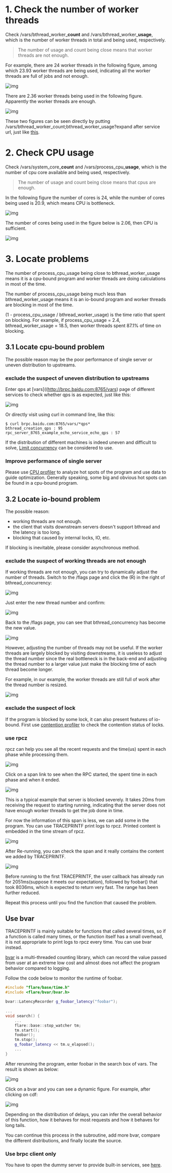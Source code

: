 # 1. Check the number of worker threads

Check /vars/bthread_worker_**count** and /vars/bthread_worker_**usage**, which is the number of worker threads in total and being used, respectively.

> The number of usage and count being close means that worker threads are not enough.

For example, there are 24 worker threads in the following figure, among which 23.93 worker threads are being used, indicating all the worker threads are full of jobs and not enough.

![img](../images/full_worker_usage.png)

There are 2.36 worker threads being used in the following figure. Apparently the worker threads are enough.

![img](../images/normal_worker_usage.png)

These two figures can be seen directly by putting /vars/bthread_worker_count;bthread_worker_usage?expand after service url, just like [this](http://brpc.baidu.com:8765/vars/bthread_worker_count;bthread_worker_usage?expand).

# 2. Check CPU usage

Check /vars/system_core_**count** and /vars/process_cpu_**usage**, which is the number of cpu core available and being used, respectively.

> The number of usage and count being close means that cpus are enough.

In the following figure the number of cores is 24, while the number of cores being used is 20.9, which means CPU is bottleneck.

![img](../images/high_cpu_usage.png)

The number of cores being used in the figure below is 2.06, then CPU is sufficient.

![img](../images/normal_cpu_usage.png)

# 3. Locate problems

The number of process_cpu_usage being close to bthread_worker_usage means it is a cpu-bound program and worker threads are doing calculations in most of the time.

The number of process_cpu_usage being much less than bthread_worker_usage means it is an io-bound program and worker threads are blocking in most of the time.

(1 - process_cpu_usage / bthread_worker_usage) is the time ratio that spent on blocking. For example, if process_cpu_usage = 2.4, bthread_worker_usage = 18.5, then worker threads spent 87.1% of time on blocking.

## 3.1 Locate cpu-bound problem

The possible reason may be the poor performance of single server or uneven distribution to upstreams.

### exclude the suspect of uneven distribution to upstreams

Enter qps at [vars]((http://brpc.baidu.com:8765/vars) page of different services to check whether qps is as expected, just like this:

![img](../images/bthread_creation_qps.png)

Or directly visit using curl in command line, like this:

```shell
$ curl brpc.baidu.com:8765/vars/*qps*
bthread_creation_qps : 95
rpc_server_8765_example_echo_service_echo_qps : 57
```

If the distribution of different machines is indeed uneven and difficult to solve, [Limit concurrency](server.md#user-content-limit-concurrency) can be considered to use.

### Improve performance of single server

Please use [CPU profiler](cpu_profiler.md) to analyze hot spots of the program and use data to guide optimization. Generally speaking, some big and obvious hot spots can be found in a cpu-bound program.

## 3.2 Locate io-bound problem

The possible reason:

- working threads are not enough.
- the client that visits downstream servers doesn't support bthread and the latency is too long.
- blocking that caused by internal locks, IO, etc.

If blocking is inevitable, please consider asynchronous method.

### exclude the suspect of working threads are not enough

If working threads are not enough, you can try to dynamically adjust the number of threads. Switch to the /flags page and click the (R) in the right of bthread_concurrency:

![img](../images/bthread_concurrency_1.png)

Just enter the new thread number and confirm:

![img](../images/bthread_concurrency_2.png)

Back to the /flags page, you can see that bthread_concurrency has become the new value.

![img](../images/bthread_concurrency_3.png)

However, adjusting the number of threads may not be useful. If the worker threads are largely blocked by visiting downstreams, it is useless to adjust the thread number since the real bottleneck is in the back-end and adjusting the thread number to a larger value just make the blocking time of each thread become longer.

For example, in our example, the worker threads are still full of work after the thread number is resized.

![img](../images/full_worker_usage_2.png)

### exclude the suspect of lock

If the program is blocked by some lock, it can also present features of io-bound. First use [contention profiler](contention_profiler.md) to check the contention status of locks.

### use rpcz

rpcz can help you see all the recent requests and the time(us) spent in each phase while processing them.

![img](../images/rpcz.png)

Click on a span link to see when the RPC started, the spent time in each phase and when it ended.

![img](../images/rpcz_2.png)

This is a typical example that server is blocked severely. It takes 20ms from receiving the request to starting running, indicating that the server does not have enough worker threads to get the job done in time.

For now the information of this span is less, we can add some in the program. You can use TRACEPRINTF print logs to rpcz. Printed content is embedded in the time stream of rpcz.

![img](../images/trace_printf.png)

After Re-running, you can check the span and it really contains the content we added by TRACEPRINTF.

![img](../images/rpcz_3.png)

Before running to the first TRACEPRINTF, the user callback has already run for 2051ms(suppose it meets our expectation), followed by foobar() that took 8036ms, which is expected to return very fast. The range has been further reduced.

Repeat this process until you find the function that caused the problem.

## Use bvar

TRACEPRINTF is mainly suitable for functions that called several times, so if a function is called many times, or the function itself has a small overhead, it is not appropriate to print logs to rpcz every time. You can use bvar instead.

[bvar](bvar.md) is a multi-threaded counting library, which can record the value passed from user at an extreme low cost and almost does not affect the program behavior compared to logging.

Follow the code below to monitor the runtime of foobar.

```c++
#include "flare/base/time.h"
#include <flare/bvar/bvar.h>
 
bvar::LatencyRecorder g_foobar_latency("foobar");
 
...
void search() {
    ...
    flare::base::stop_watcher tm;
    tm.start();
    foobar();
    tm.stop();
    g_foobar_latency << tm.u_elapsed();
    ...
}
```

After rerunning the program, enter foobar in the search box of vars. The result is shown as below:

![img](../images/foobar_bvar.png)

Click on a bvar and you can see a dynamic figure. For example, after clicking on cdf:

![img](../images/foobar_latency_cdf.png)

Depending on the distribution of delays, you can infer the overall behavior of this function, how it behaves for most requests and how it behaves for long tails.

You can continue this process in the subroutine, add more bvar, compare the different distributions, and finally locate the source.

### Use brpc client only

You have to open the dummy server to provide built-in services, see [here](dummy_server.md).

